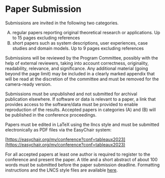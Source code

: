 # Paper Submission

Submissions are invited in the following two categories.

<ol type="A">
  <li>regular papers reporting original theoretical research or applications. Up to 15 pages excluding references</li>
  <li>short papers such as system descriptions, user experiences, case studies and domain models. Up to 9 pages excluding references</li>
</ol>

Submissions will be reviewed by the Program Committee, possibly with the help of external reviewers, taking into account correctness, originality, readability, relevance, and significance. Any additional material (going beyond the page limit) may be included in a clearly marked appendix that will be read at the discretion of the committee and must be removed for the camera-ready version.

Submissions must be unpublished and not submitted for archival publication elsewhere. If software or data is relevant to a paper, a link that provides access to the software/data must be provided to enable reproduction of the results. Accepted papers in categories (A) and (B) will be published in the conference proceedings.

Papers must be edited in LaTeX using the llncs style and must be submitted electronically as PDF files via the EasyChair system:

[https://easychair.org/my/conference?conf=tableaux2023](https://easychair.org/my/conference?conf=tableaux2023)

For all accepted papers at least one author is required to register to the conference and present the paper. A title and a short abstract of about 100 words must be submitted before the paper submission deadline. Formatting instructions and the LNCS style files are available 
[here](http://www.springer.com/br/computer-science/lncs/conference-proceedings-guidelines).

